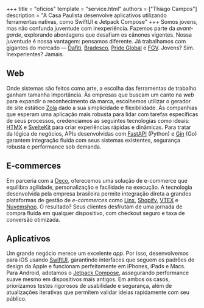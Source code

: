 +++
title = "ofícios"
template = "service.html"
authors = ["Thiago Campos"]
description = "A Casa Paulista desenvolve aplicativos utilizando ferramentas nativas, como SwiftUI e Jetpack Compose"
+++
Somos jovens, mas não confunda juventude com inexperiência. Fazemos parte da *avant-garde*, explorando abordagens que desafiam os cânones vigentes. Nossa juventude é nossa vantagem: pensamos diferente. Já trabalhamos com gigantes do mercado — [Dafiti](https://www.dafiti.com.br/), [Bradesco](https://bradesco.com.br), [Pride Global](https://prideglobal.com) e [FGV](https://fgv.br). Jovens? Sim. Inexperientes? Jamais.

## Web

Onde sistemas são feitos como arte, a escolha das ferramentas de trabalho ganham tamanha importância. Às empresas que buscam um canto na *web* para expandir o reconhecimento da marca, escolhemos utilizar o gerador de site estático [Zola](https://getzola.org) dado a sua simplicidade e flexibilidade. Às companhias que esperam uma aplicação mais robusta para lidar com tarefas específicas de seus processos, credenciamos as seguintes tecnologias como ideais: [HTMX](https://htmx.org/) e [SvelteKit](https://kit.svelte.dev/) para criar experiências rápidas e dinâmicas. Para tratar da lógica de negócios, APIs desenvolvidas com [FastAPI](https://fastapi.tiangolo.com/) (Python) e [Gin](https://gin-gonic.com/) (Go) garantem integração fluida com seus sistemas existentes, segurança robusta e performance sob demanda.

## E-commerces  

Em parceria com a [Deco](https://deco.cx/), oferecemos uma solução de e-commerce que equilibra agilidade, personalização e facilidade na execução. A tecnologia desenvolvida pela empresa brasileira permite integração direta a grandes plataformas de gestão de *e-commerces* como [Linx](https://www.linx.com.br/), [Shopify](https://www.shopify.com/br), [VTEX](https://vtex.com/pt-br/) e [Nuvemshop](https://www.nuvemshop.com.br/). O resultado? Seus clientes desfrutam de uma jornada de compra fluida em qualquer dispositivo, com checkout seguro e taxa de conversão otimizada.


## Aplicativos  

Um grande negócio merece um excelente *app*. Por isso, desenvolvemos para iOS usando [SwiftUI](https://developer.apple.com/xcode/swiftui/), garantindo interfaces que seguem os padrões de design da Apple e funcionam perfeitamente em iPhones, iPads e Macs. Para Android, adotamos o [Jetpack Compose](https://developer.android.com/jetpack/compose), assegurando performance suave mesmo em dispositivos mais antigos. Em ambos os casos, priorizamos testes rigorosos de usabilidade e segurança, além de atualizações iterativas que permitem validar ideias rapidamente com seu público.  

